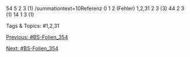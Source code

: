 54 5 2 3 (1)
/summationtext=10Referenz 0 1 2 (Fehler)
1,2,31 2 3 (3)
44 2 3 (1)
14 1 3 (1)

   Tags & Topics:
   #1,2,31

[Previous: #BS-Folien_354](BS-Folien_354.md)

[Next: #BS-Folien_354](BS-Folien_354.md)